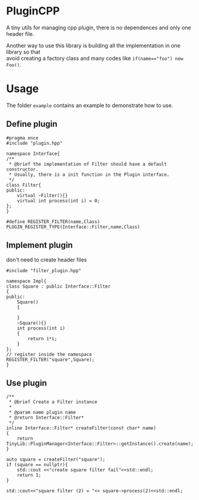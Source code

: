 # PluginCPP
A tiny utils for managing cpp plugin, there is no dependences and only one header file.  
  
Another way to use this library is building all the implementation in one library so that  
avoid creating a factory class and many codes like `if(name=="foo") new Foo()`.

# Usage
The folder `example` contains an example to demonstrate how to use.

## Define plugin
```
#pragma once
#include "plugin.hpp"

namespace Interface{
/**
 * @brief the implementation of Filter should have a default constructor.
 * Usually, there is a init function in the Plugin interface.
 */
class Filter{
public:
    virtual ~Filter(){}
    virtual int process(int i) = 0;
};
}

#define REGISTER_FILTER(name,Class)  PLUGIN_REGISTER_TYPE(Interface::Filter,name,Class)
```
## Implement plugin
don't need to create header files
```
#include "filter_plugin.hpp"

namespace Impl{
class Square : public Interface::Filter
{
public:
    Square()
    {

    }
    ~Square(){}
    int process(int i)
    {
        return i*i;
    }
};
// register inside the namespace
REGISTER_FILTER("square",Square);
}
```
## Use plugin
```
/**
 * @brief Create a Filter instance
 * 
 * @param name plugin name
 * @return Interface::Filter* 
 */
inline Interface::Filter* createFilter(const char* name)
{
    return TinyLib::PluginManager<Interface::Filter>::getInstance().create(name);
}
```
```
auto square = createFilter("square");
if (square == nullptr){
    std::cout <<"create square filter fail"<<std::endl;
    return 1;
}

std::cout<<"square filter (2) = "<< square->process(2)<<std::endl;
```
